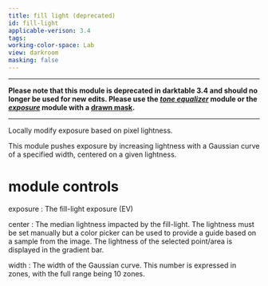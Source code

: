 ```yaml
---
title: fill light (deprecated)
id: fill-light
applicable-verison: 3.4
tags: 
working-color-space: Lab 
view: darkroom
masking: false
---
```


---

**Please note that this module is deprecated in darktable 3.4 and should no longer be used for new edits. Please use the [_tone equalizer_](./tone-equalizer.md) module or the [_exposure_](./exposure.md) module with a [drawn mask](../../darkroom/masking-and-blending/masks/drawn.md).**

---

Locally modify exposure based on pixel lightness.

This module pushes exposure by increasing lightness with a Gaussian curve of a specified width, centered on a given lightness.

# module controls

exposure
: The fill-light exposure (EV)

center
: The median lightness impacted by the fill-light. The lightness must be set manually but a color picker can be used to provide a guide based on a sample from the image. The lightness of the selected point/area is displayed in the gradient bar.

width
: The width of the Gaussian curve. This number is expressed in zones, with the full range being 10 zones.

